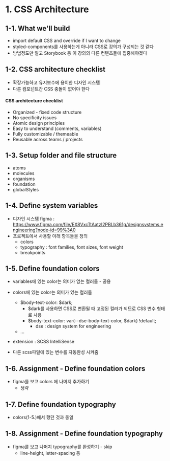 # 1. CSS Architecture

## 1-1. What we'll build

- import default CSS and override if I want to change
- styled-components를 사용하는게 아니라 CSS로 강의가 구성되는 것 같다
- 방법정도만 알고 Storybook 등 이 강의의 다른 컨텐츠들에 집중해야겠다

## 1-2. CSS architecture checklist

- 확장가능하고 유지보수에 용이한 디자인 시스템
- 다른 컴포넌트간 CSS 충돌이 없어야 한다

#### CSS architecture checklist

- Organized - fixed code structure
- No specificity issues
- Atomic design principles
- Easy to understand (comments, variables)
- Fully customizable / themeable
- Reusable across teams / projects

## 1-3. Setup folder and file structure

- atoms
- molecules
- organisms
- foundation
- globalStyles

## 1-4. Define system variables

- 디자인 시스템 figma : https://www.figma.com/file/EX8VxcTtAatzI2PBLb361g/designsystems.engineering?node-id=99%3A0
- 프로젝트에서 사용할 아래 항목들을 정의
  - colors
  - typography : font families, font sizes, font weight
  - breakpoints

## 1-5. Define foundation colors

- variables에 있는 color는 의미가 없는 컬러들 - 공용
- colors에 있는 color는 의미가 있는 컬러들

  - $body-text-color: $dark;
    - $dark를 사용하면 CSS로 변환될 때 고정된 컬러가 되므로 CSS 변수 형태로 사용
    - $body-text-color: var(--dse-body-text-color, $dark) !default;
      - dse : design system for engineering
  - ...

- extension : SCSS IntelliSense
- 다른 scss파일에 있는 변수를 자동완성 시켜줌

## 1-6. Assignment - Define foundation colors

- figma를 보고 colors 에 나머지 추가하기
  - 생략

## 1-7. Define foundation typography

- colors(1-5.)에서 했던 것과 동일

## 1-8. Assignment - Define foundation typography

- figma를 보고 나머지 typography를 완성하기 - skip
  - line-height, letter-spacing 등
